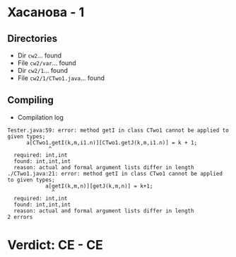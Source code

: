 # Хасанова - 1
## Directories
- Dir `cw2`... found
- File `cw2/var`... found
- Dir `cw2/1`... found
- File `cw2/1/CTwo1.java`... found
## Compiling
- Compilation log
```
Tester.java:59: error: method getI in class CTwo1 cannot be applied to given types;
      a[CTwo1.getI(k,m,i1.n)][CTwo1.getJ(k,m,i1.n)] = k + 1;
             ^
  required: int,int
  found: int,int,int
  reason: actual and formal argument lists differ in length
./CTwo1.java:21: error: method getI in class CTwo1 cannot be applied to given types;
            a[getI(k,m,n)][getJ(k,m,n)] = k+1;
              ^
  required: int,int
  found: int,int,int
  reason: actual and formal argument lists differ in length
2 errors

```
# Verdict: **CE** - CE
